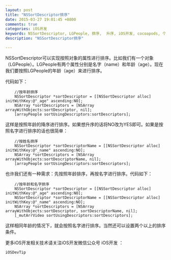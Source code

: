 ```yaml
---
layout: post
title: "NSSortDescriptor排序"
date: 2015-03-27 19:01:45 +0800
comments: true
categories: iOS开发
keywords: NSSortDescriptor, LGPeople, 排序,  升序, iOS开发, cocoapods, 个人博客, 刚刚在线
description: "NSSortDescriptor排序"

---
```



NSSortDescriptor可以实现按照对象的属性进行排序。比如我们有一个对象（LGPeople）。LGPeople有两个属性分别是名字（name）和年龄（age）。现在我们要按照LGPeople的年龄（age）来进行排序。

代码如下：
		
		//按年龄排序
        NSSortDescriptor *sortDescriptor = [[NSSortDescriptor alloc] initWithKey:@"_age" ascending:NO];
        NSArray *sortDescriptors = [NSArray arrayWithObjects:sortDescriptor, nil];
        [arrayPeople sortUsingDescriptors:sortDescriptors];
        
这样是按照年龄的降序进行排序。如果想升序的话将NO改为YES即可。如果是按照名字进行排序的话也很简单：

		//按姓名排序
        NSSortDescriptor *sortDescriptorName = [[NSSortDescriptor alloc] initWithKey:@"_name" ascending:NO];
        NSArray *sortDescriptors = [NSArray arrayWithObjects:sortDescriptorName, nil];
        [arrayPeople sortUsingDescriptors:sortDescriptors];

也许我们还有一种需求：先按照年龄排序，再按名字进行排序。代码如下：
		
		//按年龄和名字排序
        NSSortDescriptor *sortDescriptor = [[NSSortDescriptor alloc] initWithKey:@"_age" ascending:NO];
        NSSortDescriptor *sortDescriptorName = [[NSSortDescriptor alloc] initWithKey:@"_name" ascending:NO];
        NSArray *sortDescriptors = [NSArray arrayWithObjects:sortDescriptor, sortDescriptorName, nil];
        [_mutArrVideo sortUsingDescriptors:sortDescriptors];
        
这样相同年龄的情况下，就会按照名字进行排序。当然还可以设置两个以上的排序条件。

	
更多iOS开发相关技术请关注iOS开发微信公众号 iOS开发 ：

	iOSDevTip